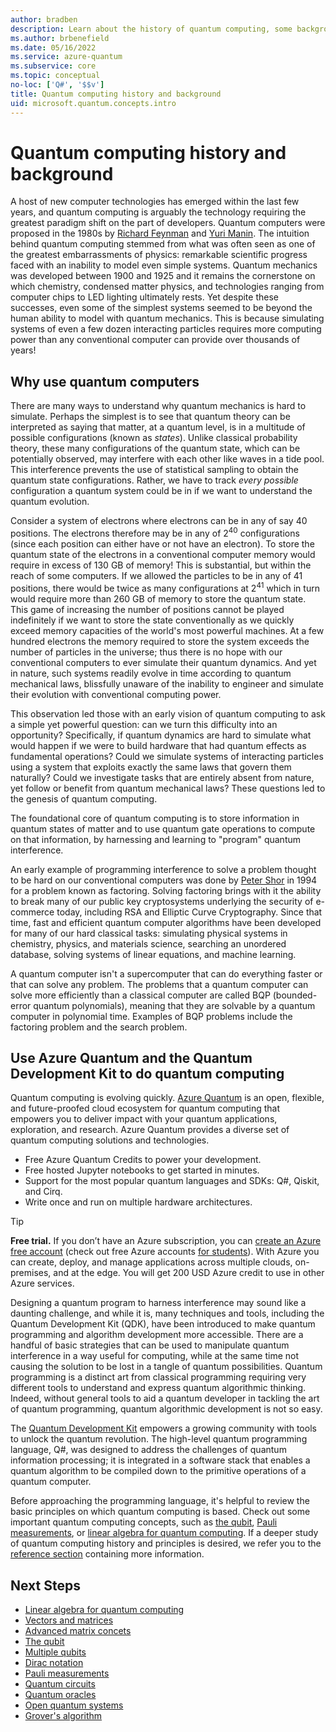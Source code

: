 ```yaml
---
author: bradben
description: Learn about the history of quantum computing, some background describing how it works, and about Azure Quantum and the Quantum Development Kit (QDK).
ms.author: brbenefield
ms.date: 05/16/2022
ms.service: azure-quantum
ms.subservice: core
ms.topic: conceptual
no-loc: ['Q#', '$$v']
title: Quantum computing history and background
uid: microsoft.quantum.concepts.intro
---
```


# Quantum computing history and background

A host of new computer technologies has emerged within the last few years, and quantum computing is arguably the technology requiring the greatest paradigm shift on the part of developers.  Quantum computers were proposed in the 1980s by [Richard Feynman](https://en.wikipedia.org/wiki/Richard_Feynman) and [Yuri Manin](https://en.wikipedia.org/wiki/Yuri_Manin). The intuition behind quantum computing stemmed from what was often seen as one of the greatest embarrassments of physics: remarkable scientific progress faced with an inability to model even simple systems. Quantum mechanics was developed between 1900 and 1925 and it remains the cornerstone on which chemistry, condensed matter physics, and technologies ranging from computer chips to LED lighting ultimately rests.  Yet despite these successes, even some of the simplest systems seemed to be beyond the human ability to model with quantum mechanics.  This is because simulating systems of even a few dozen interacting particles requires more computing power than any conventional computer can provide over thousands of years!

## Why use quantum computers 

There are many ways to understand why quantum mechanics is hard to simulate.  Perhaps the simplest is to see that quantum theory can be interpreted as saying that matter, at a quantum level, is in a multitude of possible configurations (known as *states*).  Unlike classical probability theory, these many configurations of the quantum state, which can be potentially observed, may interfere with each other like waves in a tide pool.  This interference prevents the use of statistical sampling to obtain the quantum state configurations.  Rather, we have to track *every possible* configuration a quantum system could be in if we want to understand the quantum evolution.  

Consider a system of electrons where electrons can be in any of say $40$ positions.  The electrons therefore may be in any of $2^{40}$ configurations (since each position can either have or not have an electron). To store the quantum state of the electrons in a conventional computer memory would require in excess of $130$ GB of memory!  This is substantial, but within the reach of some computers.  If we allowed the particles to be in any of $41$ positions, there would be twice as many configurations at $2^{41}$ which in turn would require more than $260$ GB of memory to store the quantum state. This game of increasing the number of positions cannot be played indefinitely if we want to store the state conventionally as we quickly exceed memory capacities of the world's most powerful machines.  At a few hundred electrons the memory required to store the system exceeds the number of particles in the universe; thus there is no hope with our conventional computers to ever simulate their quantum dynamics. And yet in nature, such systems readily evolve in time according to quantum mechanical laws, blissfully unaware of the inability to engineer and simulate their evolution with conventional computing power.

This observation led those with an early vision of quantum computing to ask a simple yet powerful question: can we turn this difficulty into an opportunity?  Specifically, if quantum dynamics are hard to simulate what would happen if we were to build hardware that had quantum effects as fundamental operations?  Could we simulate systems of interacting particles using a system that exploits exactly the same laws that govern them naturally? Could we investigate tasks that are entirely absent from nature, yet follow or benefit from quantum mechanical laws?  These questions led to the genesis of quantum computing.

The foundational core of quantum computing is to store information in quantum states of matter and to use quantum gate operations to compute on that information, by harnessing and learning to "program" quantum interference.  

An early example of programming interference to solve a problem thought to be hard on our conventional computers was done by [Peter Shor](https://en.wikipedia.org/wiki/Peter_Shor) in 1994 for a problem known as factoring.  Solving factoring brings with it the ability to break many of our public key cryptosystems underlying the security of e-commerce today, including RSA and Elliptic Curve Cryptography.  Since that time, fast and efficient quantum computer algorithms have been developed for many of our hard classical tasks: simulating physical systems in chemistry, physics, and materials science, searching an unordered database, solving systems of linear equations, and machine learning.

A quantum computer isn't a supercomputer that can do everything faster or that can solve any problem. The problems that a quantum computer can solve more efficiently than a classical computer are called BQP (bounded-error quantum polynomials), meaning that they are solvable by a quantum computer in polynomial time. Examples of BQP problems include the factoring problem and the search problem. 


## Use Azure Quantum and the Quantum Development Kit to do quantum computing


Quantum computing is evolving quickly. [Azure Quantum](xref:microsoft.quantum.azure-quantum-overview) is an open, flexible, and future-proofed cloud ecosystem for quantum computing that empowers you to deliver impact with your quantum applications, exploration, and research. Azure Quantum provides a diverse set of quantum computing solutions and technologies.

- Free Azure Quantum Credits to power your development.
- Free hosted Jupyter notebooks to get started in minutes.
- Support for the most popular quantum languages and SDKs: Q#, Qiskit, and Cirq.
- Write once and run on multiple hardware architectures.

> [!Tip]
> **Free trial.** If you don’t have an Azure subscription, you can [create an Azure free account](https://azure.microsoft.com/free/?WT.mc_id=A261C142F) (check out free Azure accounts [for students](https://azure.microsoft.com/free/students/)). With Azure you can create, deploy, and manage applications across multiple clouds, on-premises, and at the edge. You will get 200 USD Azure credit to use in other Azure services. 

Designing a quantum program to harness interference may sound like a daunting challenge, and while it is, many techniques and tools, including the Quantum Development Kit (QDK), have been introduced to make quantum programming and algorithm development more accessible. There are a handful of basic strategies that can be used to manipulate quantum interference in a way useful for computing, while at the same time not causing the solution to be lost in a tangle of quantum possibilities. Quantum programming is a distinct art from classical programming requiring very different tools to understand and express quantum algorithmic thinking. Indeed, without general tools to aid a quantum developer in tackling the art of quantum programming, quantum algorithmic development is not so easy.

The [Quantum Development Kit](xref:microsoft.quantum.overview.q-sharp) empowers a growing community with tools to unlock the quantum revolution. The high-level quantum programming language, Q#, was designed to address the challenges of quantum information processing; it is integrated in a software stack that enables a quantum algorithm to be compiled down to the primitive operations of a quantum computer.  

Before approaching the programming language, it's helpful to review the basic principles on which quantum computing is based. Check out some important quantum computing concepts, such as [the qubit](xref:microsoft.quantum.concepts.qubit), [Pauli measurements](xref:microsoft.quantum.concepts.pauli), or [linear algebra for quantum computing](xref:microsoft.quantum.overview.algebra). If a deeper study of quantum computing history and principles is desired, we refer you to the [reference section](xref:microsoft.quantum.more-information) containing more information.


## Next Steps

- [Linear algebra for quantum computing](xref:microsoft.quantum.overview.algebra)
- [Vectors and matrices](xref:microsoft.quantum.concepts.vectors)
- [Advanced matrix concets](xref:microsoft.quantum.concepts.matrix-advanced)
- [The qubit](xref:microsoft.quantum.concepts.qubit)
- [Multiple qubits](xref:microsoft.quantum.concepts.multiple-qubits)
- [Dirac notation](xref:microsoft.quantum.concepts.dirac)
- [Pauli measurements](xref:microsoft.quantum.concepts.pauli)
- [Quantum circuits](xref:microsoft.quantum.concepts.circuits)
- [Quantum oracles](xref:microsoft.quantum.concepts.oracles)
- [Open quantum systems](xref:microsoft.quantum.concepts.opensystems)
- [Grover's algorithm](xref:microsoft.quantum.concepts.grovers)


